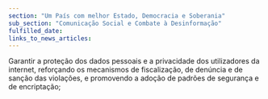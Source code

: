 ```yaml
---
section: "Um País com melhor Estado, Democracia e Soberania"
sub_section: "Comunicação Social e Combate à Desinformação"
fulfilled_date:
links_to_news_articles:
---
```


Garantir a proteção dos dados pessoais e a privacidade dos utilizadores da internet, reforçando os mecanismos de fiscalização, de denúncia e de sanção das violações, e promovendo a adoção de padrões de segurança e de encriptação;